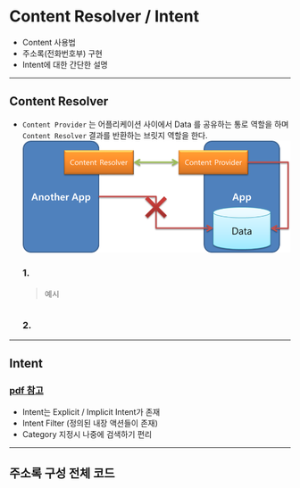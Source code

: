 # Content Resolver / Intent
- Content 사용법
- 주소록(전화번호부) 구현
- Intent에 대한 간단한 설명

---

## Content Resolver
- `Content Provider` 는 어플리케이션 사이에서 Data 를 공유하는 통로 역할을 하며 `Content Resolver` 결과를 반환하는 브릿지 역할을 한다.
![](https://github.com/Lee-KyungSeok/Study/blob/master/Android/Contents/ContactPractice/picture/contentResolver.png)

  ### 1.
  > 예시

  ```xml

  ```
  ### 2.

---

## Intent
  ### [pdf 참고](https://github.com/Lee-KyungSeok/Study/blob/master/Android/Contents/ContactPractice/pdf/007_Intent.pdf)

  - Intent는 Explicit / Implicit Intent가 존재
  - Intent Filter (정의된 내장 액션들이 존재)
  - Category 지정시 나중에 검색하기 편리

---

## 주소록 구성 전체 코드
